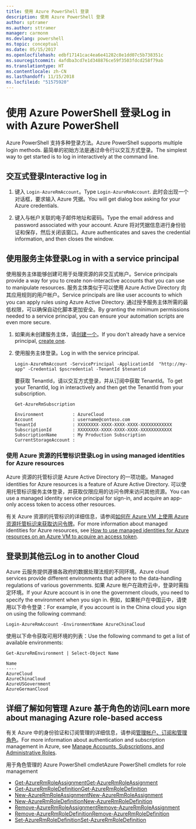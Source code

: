 ```yaml
---
title: 使用 Azure PowerShell 登录
description: 使用 Azure PowerShell 登录
author: sptramer
ms.author: sttramer
manager: carmonm
ms.devlang: powershell
ms.topic: conceptual
ms.date: 05/15/2017
ms.openlocfilehash: edbf17141cac4ea6e41282c8e1dd07c5b738351c
ms.sourcegitcommit: 4afdba3cd7e1d348876ce59f3503fdcd258f79ab
ms.translationtype: HT
ms.contentlocale: zh-CN
ms.lasthandoff: 11/15/2018
ms.locfileid: "51575920"
---
```

# <a name="log-in-with-azure-powershell"></a><span data-ttu-id="fb96e-103">使用 Azure PowerShell 登录</span><span class="sxs-lookup"><span data-stu-id="fb96e-103">Log in with Azure PowerShell</span></span>

<span data-ttu-id="fb96e-104">Azure PowerShell 支持多种登录方法。</span><span class="sxs-lookup"><span data-stu-id="fb96e-104">Azure PowerShell supports multiple login methods.</span></span> <span data-ttu-id="fb96e-105">最简单的初始方法是通过命令行以交互方式登录。</span><span class="sxs-lookup"><span data-stu-id="fb96e-105">The simplest way to get started is to log in interactively at the command line.</span></span>

## <a name="interactive-log-in"></a><span data-ttu-id="fb96e-106">交互式登录</span><span class="sxs-lookup"><span data-stu-id="fb96e-106">Interactive log in</span></span>

1. <span data-ttu-id="fb96e-107">键入 `Login-AzureRmAccount`。</span><span class="sxs-lookup"><span data-stu-id="fb96e-107">Type `Login-AzureRmAccount`.</span></span> <span data-ttu-id="fb96e-108">此时会出现一个对话框，要求输入 Azure 凭据。</span><span class="sxs-lookup"><span data-stu-id="fb96e-108">You will get dialog box asking for your Azure credentials.</span></span>

2. <span data-ttu-id="fb96e-109">键入与帐户关联的电子邮件地址和密码。</span><span class="sxs-lookup"><span data-stu-id="fb96e-109">Type the email address and password associated with your account.</span></span> <span data-ttu-id="fb96e-110">Azure 将对凭据信息进行身份验证和保存，然后关闭该窗口。</span><span class="sxs-lookup"><span data-stu-id="fb96e-110">Azure authenticates and saves the credential information, and then closes the window.</span></span>

## <a name="log-in-with-a-service-principal"></a><span data-ttu-id="fb96e-111">使用服务主体登录</span><span class="sxs-lookup"><span data-stu-id="fb96e-111">Log in with a service principal</span></span>

<span data-ttu-id="fb96e-112">使用服务主体能够创建可用于处理资源的非交互式帐户。</span><span class="sxs-lookup"><span data-stu-id="fb96e-112">Service principals provide a way for you to create non-interactive accounts that you can use to manipulate resources.</span></span> <span data-ttu-id="fb96e-113">服务主体类似于可以使用 Azure Active Directory 向其应用规则的用户帐户。</span><span class="sxs-lookup"><span data-stu-id="fb96e-113">Service principals are like user accounts to which you can apply rules using Azure Active Directory.</span></span> <span data-ttu-id="fb96e-114">通过授予服务主体所需的最低权限，可以确保自动化脚本更加安全。</span><span class="sxs-lookup"><span data-stu-id="fb96e-114">By granting the minimum permissions needed to a service principal, you can ensure your automation scripts are even more secure.</span></span>

1. <span data-ttu-id="fb96e-115">如果尚未创建服务主体，请[创建一个](create-azure-service-principal-azureps.md)。</span><span class="sxs-lookup"><span data-stu-id="fb96e-115">If you don't already have a service principal, [create one](create-azure-service-principal-azureps.md).</span></span>

2. <span data-ttu-id="fb96e-116">使用服务主体登录。</span><span class="sxs-lookup"><span data-stu-id="fb96e-116">Log in with the service principal.</span></span>

    ```powershell-interactive
    Login-AzureRmAccount -ServicePrincipal -ApplicationId  "http://my-app" -Credential $pscredential -TenantId $tenantid
    ```

    <span data-ttu-id="fb96e-117">要获取 TenantId，请以交互方式登录，并从订阅中获取 TenantId。</span><span class="sxs-lookup"><span data-stu-id="fb96e-117">To get your TenantId, log in interactively and then get the TenantId from your subscription.</span></span>

    ```powershell-interactive
    Get-AzureRmSubscription
    ```

    ```output
    Environment           : AzureCloud
    Account               : username@contoso.com
    TenantId              : XXXXXXXX-XXXX-XXXX-XXXX-XXXXXXXXXXXX
    SubscriptionId        : XXXXXXXX-XXXX-XXXX-XXXX-XXXXXXXXXXXX
    SubscriptionName      : My Production Subscription
    CurrentStorageAccount :
    ```

### <a name="log-in-using-managed-identities-for-azure-resources"></a><span data-ttu-id="fb96e-118">使用 Azure 资源的托管标识登录</span><span class="sxs-lookup"><span data-stu-id="fb96e-118">Log in using managed identities for Azure resources</span></span>

<span data-ttu-id="fb96e-119">Azure 资源的托管标识是 Azure Active Directory 的一项功能。</span><span class="sxs-lookup"><span data-stu-id="fb96e-119">Managed identities for Azure resources is a feature of Azure Active Directory.</span></span> <span data-ttu-id="fb96e-120">可以使用托管标识服务主体登录，并获取仅限应用的访问令牌来访问其他资源。</span><span class="sxs-lookup"><span data-stu-id="fb96e-120">You can use a managed identity service principal for sign-in, and acquire an app-only access token to access other resources.</span></span>

<span data-ttu-id="fb96e-121">有关 Azure 资源的托管标识的详细信息，请参阅[如何在 Azure VM 上使用 Azure 资源托管标识来获取访问令牌](/azure/active-directory/managed-identities-azure-resources/how-to-use-vm-token)。</span><span class="sxs-lookup"><span data-stu-id="fb96e-121">For more information about managed identities for Azure resources, see [How to use managed identities for Azure resources on an Azure VM to acquire an access token](/azure/active-directory/managed-identities-azure-resources/how-to-use-vm-token).</span></span>

## <a name="log-in-to-another-cloud"></a><span data-ttu-id="fb96e-122">登录到其他云</span><span class="sxs-lookup"><span data-stu-id="fb96e-122">Log in to another Cloud</span></span>

<span data-ttu-id="fb96e-123">Azure 云服务提供遵循各政府的数据处理法规的不同环境。</span><span class="sxs-lookup"><span data-stu-id="fb96e-123">Azure cloud services provide different environments that adhere to the data-handling regulations of various governments.</span></span> <span data-ttu-id="fb96e-124">如果 Azure 帐户在政府云中，登录时需指定环境。</span><span class="sxs-lookup"><span data-stu-id="fb96e-124">If your Azure account is in one the government clouds, you need to specify the environment when you sign in.</span></span> <span data-ttu-id="fb96e-125">例如，如果帐户在中国云中，请使用以下命令登录：</span><span class="sxs-lookup"><span data-stu-id="fb96e-125">For example, if you account is in the China cloud you sign on using the following command:</span></span>

```powershell-interactive
Login-AzureRmAccount -EnvironmentName AzureChinaCloud
```

<span data-ttu-id="fb96e-126">使用以下命令获取可用环境的列表：</span><span class="sxs-lookup"><span data-stu-id="fb96e-126">Use the following command to get a list of available environments:</span></span>

```powershell-interactive
Get-AzureRmEnvironment | Select-Object Name
```

```output
Name
----
AzureCloud
AzureChinaCloud
AzureUSGovernment
AzureGermanCloud
```

## <a name="learn-more-about-managing-azure-role-based-access"></a><span data-ttu-id="fb96e-127">详细了解如何管理 Azure 基于角色的访问</span><span class="sxs-lookup"><span data-stu-id="fb96e-127">Learn more about managing Azure role-based access</span></span>

<span data-ttu-id="fb96e-128">有关 Azure 中的身份验证和订阅管理的详细信息，请参阅[管理帐户、订阅和管理角色](/azure/active-directory/role-based-access-control-configure)。</span><span class="sxs-lookup"><span data-stu-id="fb96e-128">For more information about authentication and subscription management in Azure, see [Manage Accounts, Subscriptions, and Administrative Roles](/azure/active-directory/role-based-access-control-configure).</span></span>

<span data-ttu-id="fb96e-129">用于角色管理的 Azure PowerShell cmdlet</span><span class="sxs-lookup"><span data-stu-id="fb96e-129">Azure PowerShell cmdlets for role management</span></span>

* [<span data-ttu-id="fb96e-130">Get-AzureRmRoleAssignment</span><span class="sxs-lookup"><span data-stu-id="fb96e-130">Get-AzureRmRoleAssignment</span></span>](/powershell/module/AzureRM.Resources/Get-AzureRmRoleAssignment)
* [<span data-ttu-id="fb96e-131">Get-AzureRmRoleDefinition</span><span class="sxs-lookup"><span data-stu-id="fb96e-131">Get-AzureRmRoleDefinition</span></span>](/powershell/module/AzureRM.Resources/Get-AzureRmRoleDefinition)
* [<span data-ttu-id="fb96e-132">New-AzureRmRoleAssignment</span><span class="sxs-lookup"><span data-stu-id="fb96e-132">New-AzureRmRoleAssignment</span></span>](/powershell/module/AzureRM.Resources/New-AzureRmRoleAssignment)
* [<span data-ttu-id="fb96e-133">New-AzureRmRoleDefinition</span><span class="sxs-lookup"><span data-stu-id="fb96e-133">New-AzureRmRoleDefinition</span></span>](/powershell/module/AzureRM.Resources/New-AzureRmRoleDefinition)
* [<span data-ttu-id="fb96e-134">Remove-AzureRmRoleAssignment</span><span class="sxs-lookup"><span data-stu-id="fb96e-134">Remove-AzureRmRoleAssignment</span></span>](/powershell/module/AzureRM.Resources/Remove-AzureRmRoleAssignment)
* [<span data-ttu-id="fb96e-135">Remove-AzureRmRoleDefinition</span><span class="sxs-lookup"><span data-stu-id="fb96e-135">Remove-AzureRmRoleDefinition</span></span>](/powershell/module/AzureRM.Resources/Remove-AzureRmRoleDefinition)
* [<span data-ttu-id="fb96e-136">Set-AzureRmRoleDefinition</span><span class="sxs-lookup"><span data-stu-id="fb96e-136">Set-AzureRmRoleDefinition</span></span>](/powershell/moduel/AzureRM.Resources/Set-AzureRmRoleDefinition)
